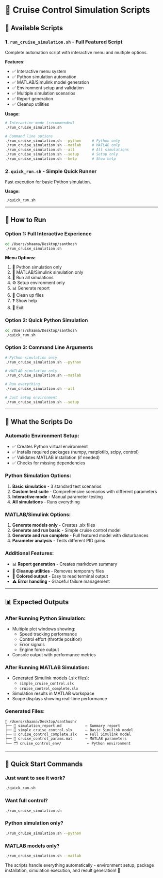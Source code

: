 # 🚗 Cruise Control Simulation Scripts

## 📜 **Available Scripts**

### 1. **`run_cruise_simulation.sh`** - Full Featured Script
Complete automation script with interactive menu and multiple options.

**Features:**
- ✅ Interactive menu system
- ✅ Python simulation automation
- ✅ MATLAB/Simulink model generation
- ✅ Environment setup and validation
- ✅ Multiple simulation scenarios
- ✅ Report generation
- ✅ Cleanup utilities

**Usage:**
```bash
# Interactive mode (recommended)
./run_cruise_simulation.sh

# Command line options
./run_cruise_simulation.sh --python     # Python only
./run_cruise_simulation.sh --matlab     # MATLAB only  
./run_cruise_simulation.sh --all        # All simulations
./run_cruise_simulation.sh --setup      # Setup only
./run_cruise_simulation.sh --help       # Show help
```

### 2. **`quick_run.sh`** - Simple Quick Runner
Fast execution for basic Python simulation.

**Usage:**
```bash
./quick_run.sh
```

---

## 🚀 **How to Run**

### **Option 1: Full Interactive Experience**
```bash
cd /Users/shaama/Desktop/santhosh
./run_cruise_simulation.sh
```

**Menu Options:**
1. 🐍 Python simulation only
2. 🔬 MATLAB/Simulink simulation only
3. 🚀 Run all simulations
4. ⚙️ Setup environment only
5. 📊 Generate report
6. 🧹 Clean up files
7. ❓ Show help
8. 🚪 Exit

### **Option 2: Quick Python Simulation**
```bash
cd /Users/shaama/Desktop/santhosh
./quick_run.sh
```

### **Option 3: Command Line Arguments**
```bash
# Python simulation only
./run_cruise_simulation.sh --python

# MATLAB simulation only  
./run_cruise_simulation.sh --matlab

# Run everything
./run_cruise_simulation.sh --all

# Just setup environment
./run_cruise_simulation.sh --setup
```

---

## 🔧 **What the Scripts Do**

### **Automatic Environment Setup:**
- ✅ Creates Python virtual environment
- ✅ Installs required packages (numpy, matplotlib, scipy, control)
- ✅ Validates MATLAB installation (if needed)
- ✅ Checks for missing dependencies

### **Python Simulation Options:**
1. **Basic simulation** - 3 standard test scenarios
2. **Custom test suite** - Comprehensive scenarios with different parameters
3. **Interactive mode** - Manual parameter testing
4. **All simulations** - Runs everything

### **MATLAB/Simulink Options:**
1. **Generate models only** - Creates .slx files
2. **Generate and run basic** - Simple cruise control model
3. **Generate and run complete** - Full featured model with disturbances
4. **Parameter analysis** - Tests different PID gains

### **Additional Features:**
- 📊 **Report generation** - Creates markdown summary
- 🧹 **Cleanup utilities** - Removes temporary files
- 🎨 **Colored output** - Easy to read terminal output
- ⚠️ **Error handling** - Graceful failure management

---

## 📊 **Expected Outputs**

### **After Running Python Simulation:**
- Multiple plot windows showing:
  - Speed tracking performance
  - Control effort (throttle position)
  - Error signals
  - Engine force output
- Console output with performance metrics

### **After Running MATLAB Simulation:**
- Generated Simulink models (.slx files):
  - `simple_cruise_control.slx`
  - `cruise_control_complete.slx`
- Simulation results in MATLAB workspace
- Scope displays showing real-time performance

### **Generated Files:**
```
📁 /Users/shaama/Desktop/santhosh/
├── 📄 simulation_report.md           ← Summary report
├── 📄 simple_cruise_control.slx      ← Basic Simulink model
├── 📄 cruise_control_complete.slx    ← Full Simulink model
├── 📄 cruise_control_params.mat      ← MATLAB parameters
└── 🗂️ cruise_control_env/            ← Python environment
```

---

## 🎯 **Quick Start Commands**

### **Just want to see it work?**
```bash
./quick_run.sh
```

### **Want full control?**
```bash
./run_cruise_simulation.sh
```

### **Python simulation only?**
```bash
./run_cruise_simulation.sh --python
```

### **MATLAB models only?**
```bash
./run_cruise_simulation.sh --matlab
```

The scripts handle everything automatically - environment setup, package installation, simulation execution, and result generation! 🚀
